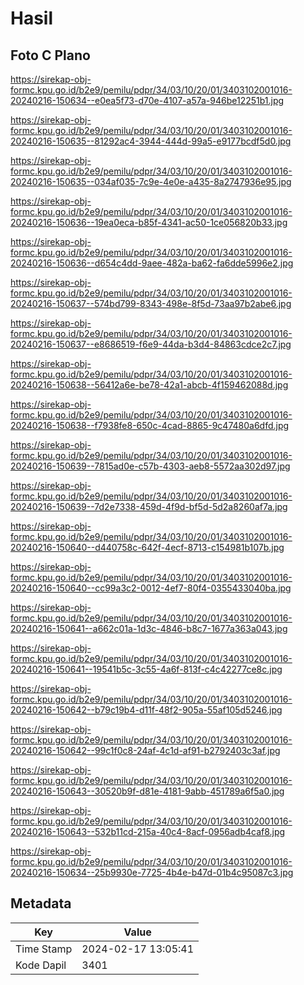 # Hasil

## Foto C Plano

https://sirekap-obj-formc.kpu.go.id/b2e9/pemilu/pdpr/34/03/10/20/01/3403102001016-20240216-150634--e0ea5f73-d70e-4107-a57a-946be12251b1.jpg

https://sirekap-obj-formc.kpu.go.id/b2e9/pemilu/pdpr/34/03/10/20/01/3403102001016-20240216-150635--81292ac4-3944-444d-99a5-e9177bcdf5d0.jpg

https://sirekap-obj-formc.kpu.go.id/b2e9/pemilu/pdpr/34/03/10/20/01/3403102001016-20240216-150635--034af035-7c9e-4e0e-a435-8a2747936e95.jpg

https://sirekap-obj-formc.kpu.go.id/b2e9/pemilu/pdpr/34/03/10/20/01/3403102001016-20240216-150636--19ea0eca-b85f-4341-ac50-1ce056820b33.jpg

https://sirekap-obj-formc.kpu.go.id/b2e9/pemilu/pdpr/34/03/10/20/01/3403102001016-20240216-150636--d654c4dd-9aee-482a-ba62-fa6dde5996e2.jpg

https://sirekap-obj-formc.kpu.go.id/b2e9/pemilu/pdpr/34/03/10/20/01/3403102001016-20240216-150637--574bd799-8343-498e-8f5d-73aa97b2abe6.jpg

https://sirekap-obj-formc.kpu.go.id/b2e9/pemilu/pdpr/34/03/10/20/01/3403102001016-20240216-150637--e8686519-f6e9-44da-b3d4-84863cdce2c7.jpg

https://sirekap-obj-formc.kpu.go.id/b2e9/pemilu/pdpr/34/03/10/20/01/3403102001016-20240216-150638--56412a6e-be78-42a1-abcb-4f159462088d.jpg

https://sirekap-obj-formc.kpu.go.id/b2e9/pemilu/pdpr/34/03/10/20/01/3403102001016-20240216-150638--f7938fe8-650c-4cad-8865-9c47480a6dfd.jpg

https://sirekap-obj-formc.kpu.go.id/b2e9/pemilu/pdpr/34/03/10/20/01/3403102001016-20240216-150639--7815ad0e-c57b-4303-aeb8-5572aa302d97.jpg

https://sirekap-obj-formc.kpu.go.id/b2e9/pemilu/pdpr/34/03/10/20/01/3403102001016-20240216-150639--7d2e7338-459d-4f9d-bf5d-5d2a8260af7a.jpg

https://sirekap-obj-formc.kpu.go.id/b2e9/pemilu/pdpr/34/03/10/20/01/3403102001016-20240216-150640--d440758c-642f-4ecf-8713-c154981b107b.jpg

https://sirekap-obj-formc.kpu.go.id/b2e9/pemilu/pdpr/34/03/10/20/01/3403102001016-20240216-150640--cc99a3c2-0012-4ef7-80f4-0355433040ba.jpg

https://sirekap-obj-formc.kpu.go.id/b2e9/pemilu/pdpr/34/03/10/20/01/3403102001016-20240216-150641--a662c01a-1d3c-4846-b8c7-1677a363a043.jpg

https://sirekap-obj-formc.kpu.go.id/b2e9/pemilu/pdpr/34/03/10/20/01/3403102001016-20240216-150641--19541b5c-3c55-4a6f-813f-c4c42277ce8c.jpg

https://sirekap-obj-formc.kpu.go.id/b2e9/pemilu/pdpr/34/03/10/20/01/3403102001016-20240216-150642--b79c19b4-d11f-48f2-905a-55af105d5246.jpg

https://sirekap-obj-formc.kpu.go.id/b2e9/pemilu/pdpr/34/03/10/20/01/3403102001016-20240216-150642--99c1f0c8-24af-4c1d-af91-b2792403c3af.jpg

https://sirekap-obj-formc.kpu.go.id/b2e9/pemilu/pdpr/34/03/10/20/01/3403102001016-20240216-150643--30520b9f-d81e-4181-9abb-451789a6f5a0.jpg

https://sirekap-obj-formc.kpu.go.id/b2e9/pemilu/pdpr/34/03/10/20/01/3403102001016-20240216-150643--532b11cd-215a-40c4-8acf-0956adb4caf8.jpg

https://sirekap-obj-formc.kpu.go.id/b2e9/pemilu/pdpr/34/03/10/20/01/3403102001016-20240216-150634--25b9930e-7725-4b4e-b47d-01b4c95087c3.jpg


## Metadata

| Key        | Value               |
| ---------- | ------------------- |
| Time Stamp | 2024-02-17 13:05:41 |
| Kode Dapil | 3401                |




